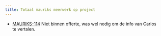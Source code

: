 ```yaml
---
title: Totaal mauriks meerwerk op project
---
```


- [MAURIKS-114](https://shopworks.atlassian.net/browse/MAURIKS-114) Niet binnen offerte, was wel nodig om de info van Carlos te vertalen.
